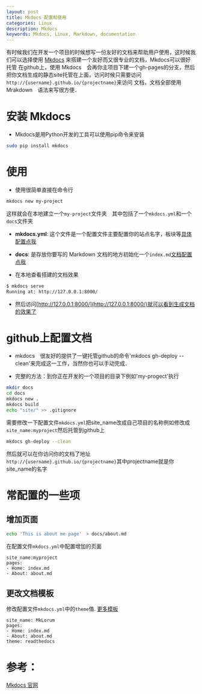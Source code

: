 ```yaml
---
layout: post
title: Mkdocs 配置和使用
categories: Linux
description: Mkdocs
keywords: Mkdocs, Linux, Markdown, documentation
---
```


  有时候我们在开发一个项目的时候想写一份友好的文档来帮助用户使用，这时候我们可以选择使用 [Mkdocs](http://www.mkdocs.org/) 来搭建一个友好而又很专业的文档，Mkdocs可以很好托管
在github上，使用 Mkdocs　会再你主项目下建一个gh-pages的分支，然后把你文档生成的静态site托管在上面，访问时候只需要访问`http://{username}.github.io/{projectname}`来访问
文档，文档全部使用　Mrakdown　语法来写很方便．

# 安装 Mkdocs

* Mkdocs是用Python开发的工具可以使用pip命令来安装

```bash
sudo pip install mkdocs

```

# 使用

* 使用很简单直接在命令行

```bash
mkdocs new my-project

```

这样就会在本地建立一个`my-project`文件夹　其中包括了一个`mkdocs.yml`和一个`docs`文件夹

* **mkdocs.yml**: 这个文件是一个配置文件主要配置你的站点名字，板块等[具体配置点我](http://www.mkdocs.org/user-guide/configuration/)
* **docs**: 是存放你要写的 Markdown 文档的地方初始化一个`index.md`[文档配置点我](http://www.mkdocs.org/user-guide/writing-your-docs/)

* 在本地查看搭建的文档效果

```bash
$ mkdocs serve
Running at: http://127.0.0.1:8000/

```

* 然后访问[http://127.0.0.1:8000/](http://127.0.0.1:8000/)就可以看到生成文档的效果了


# github上配置文档

* mkdocs　很友好的提供了一键托管github的命令'mkdocs gh-deploy --clean'来完成这一工作，当然你也可以手动完成．

* 完整的方法：到你正在开发的一个项目的目录下例如'my-progect'执行

```bash
mkdir docs
cd docs
mkdocs new .
mkdocs build
echo "site/" >> .gitignore
```
需要修改一下配置文件`mkdocs.yml`把site_name改成自己项目的名称例如修改成 `site_name:myproject`然后托管到github上

```bash
mkdocs gh-deploy --clean
```

然后就可以在你访问你的文档了地址`http://{username}.github.io/{projectname}`其中projectname就是你site_name的名字

# 常配置的一些项


## 增加页面

```bash
echo 'This is about me page'　> docs/about.md

```

在配置文件`mkdocs.yml`中配置增加的页面

```
site_name:myproject
pages:
- Home: index.md
- About: about.md
```

## 更改文档模板

修改配置文件`mkdocs.yml`中的`theme`值. [更多模板](http://www.mkdocs.org/user-guide/styling-your-docs/) 

```
site_name: MkLorum
pages:
- Home: index.md
- About: about.md
theme: readthedocs
```


# 参考：

[Mkdocs 官网](http://www.mkdocs.org/)





